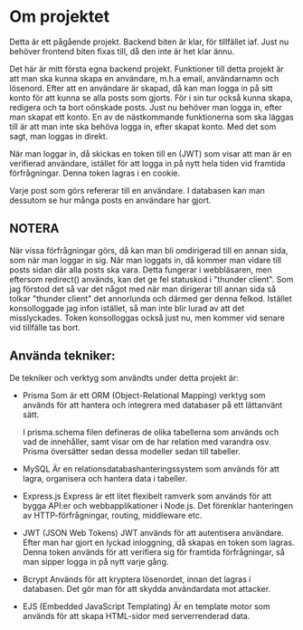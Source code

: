# Om projektet

Detta är ett pågående projekt. Backend biten är klar, för tillfället iaf. Just nu behöver frontend biten fixas till, då den inte är het klar ännu.

Det här är mitt första egna backend projekt. Funktioner till detta projekt är att man ska kunna skapa en användare, m.h.a email, användarnamn och lösenord. Efter att en användare är skapad, då kan man logga in på sitt konto för att kunna se alla posts som gjorts. För i sin tur också kunna skapa, redigera och ta bort oönskade posts.
Just nu behöver man logga in, efter man skapat ett konto. En av de nästkommande funktionerna som ska läggas till är att man inte ska behöva logga in, efter skapat konto. Med det som sagt, man loggas in direkt.

När man loggar in, då skickas en token till en (JWT) som visar att man är en verifierad användare, istället för att logga in på nytt hela tiden vid framtida förfrågningar. Denna token lagras i en cookie.

Varje post som görs refererar till en användare. I databasen kan man dessutom se hur många posts en användare har gjort.

## **NOTERA**

När vissa förfrågningar görs, då kan man bli omdirigerad till en annan sida, som när man loggar in sig. När man loggats in, då kommer man vidare till posts sidan där alla posts ska vara. Detta fungerar i webbläsaren, men eftersom redirect() används, kan det ge fel statuskod i "thunder client". Som jag förstod det så var det något med när man dirigerar till annan sida så tolkar "thunder client" det annorlunda och därmed ger denna felkod. Istället konsolloggade jag infon istället, så man inte blir lurad av att det misslyckades. Token konsolloggas också just nu, men kommer vid senare vid tillfälle tas bort.

## Använda tekniker:

De tekniker och verktyg som användts under detta projekt är:

- Prisma
  Som är ett ORM (Object-Relational Mapping) verktyg som används för att hantera och integrera med databaser på ett lättanvänt sätt.

  I prisma.schema filen defineras de olika tabellerna som används och vad de innehåller, samt visar om de har relation med varandra osv. Prisma översätter sedan dessa modeller sedan till tabeller.

- MySQL
  Är en relationsdatabashanteringssystem som används för att lagra, organisera och hantera data i tabeller.

- Express.js
  Express är ett litet flexibelt ramverk som används för att bygga API:er och webbapplikationer i Node.js. Det förenklar hanteringen av HTTP-förfrågningar, routing, middleware etc.

- JWT (JSON Web Tokens)
  JWT används för att autentisera användare. Efter man har gjort en lyckad inloggning, då skapas en token som lagras. Denna token används för att verifiera sig för framtida förfrågningar, så man sipper logga in på nytt varje gång.

- Bcrypt
  Används för att kryptera lösenordet, innan det lagras i databasen. Det gör man för att skydda användardata mot attacker.

- EJS (Embedded JavaScript Templating)
  Är en template motor som används för att skapa HTML-sidor med serverrenderad data.
